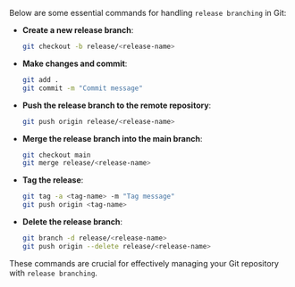 Below are some essential commands for handling `release branching` in Git:

- **Create a new release branch**:
    ```sh
    git checkout -b release/<release-name>
    ```

- **Make changes and commit**:
    ```sh
    git add .
    git commit -m "Commit message"
    ```

- **Push the release branch to the remote repository**:
    ```sh
    git push origin release/<release-name>
    ```

- **Merge the release branch into the main branch**:
    ```sh
    git checkout main
    git merge release/<release-name>
    ```

- **Tag the release**:
    ```sh
    git tag -a <tag-name> -m "Tag message"
    git push origin <tag-name>
    ```

- **Delete the release branch**:
    ```sh
    git branch -d release/<release-name>
    git push origin --delete release/<release-name>
    ```

These commands are crucial for effectively managing your Git repository with `release branching`.
